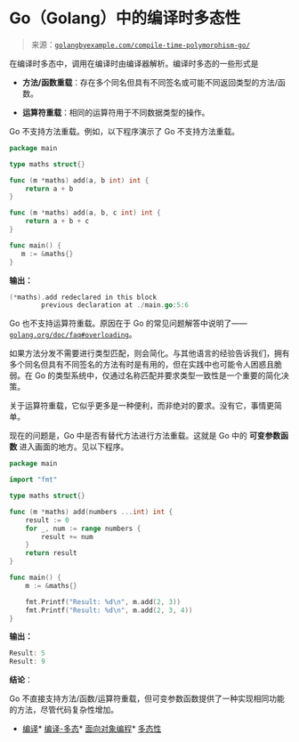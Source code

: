 <!--yml

类别：未分类

日期：2024-10-13 06:01:24

-->

# Go（Golang）中的编译时多态性

> 来源：[`golangbyexample.com/compile-time-polymorphism-go/`](https://golangbyexample.com/compile-time-polymorphism-go/)

在编译时多态中，调用在编译时由编译器解析。编译时多态的一些形式是

+   **方法/函数重载**：存在多个同名但具有不同签名或可能不同返回类型的方法/函数。

+   **运算符重载**：相同的运算符用于不同数据类型的操作。

Go 不支持方法重载。例如，以下程序演示了 Go 不支持方法重载。

```go
package main

type maths struct{}

func (m *maths) add(a, b int) int {
    return a + b
}

func (m *maths) add(a, b, c int) int {
    return a + b + c
}

func main() {
   m := &maths{}
}
```

**输出：**

```go
(*maths).add redeclared in this block
        previous declaration at ./main.go:5:6
```

Go 也不支持运算符重载。原因在于 Go 的常见问题解答中说明了——[`golang.org/doc/faq#overloading`](https://golang.org/doc/faq#overloading)。

如果方法分发不需要进行类型匹配，则会简化。与其他语言的经验告诉我们，拥有多个同名但具有不同签名的方法有时是有用的，但在实践中也可能令人困惑且脆弱。在 Go 的类型系统中，仅通过名称匹配并要求类型一致性是一个重要的简化决策。

关于运算符重载，它似乎更多是一种便利，而非绝对的要求。没有它，事情更简单。

现在的问题是，Go 中是否有替代方法进行方法重载。这就是 Go 中的 **可变参数函数** 进入画面的地方。见以下程序。

```go
package main

import "fmt"

type maths struct{}

func (m *maths) add(numbers ...int) int {
    result := 0
    for _, num := range numbers {
        result += num
    }
    return result
}

func main() {
    m := &maths{}

    fmt.Printf("Result: %d\n", m.add(2, 3))
    fmt.Printf("Result: %d\n", m.add(2, 3, 4))
}
```

**输出：**

```go
Result: 5
Result: 9
```

**结论**：

Go 不直接支持方法/函数/运算符重载，但可变参数函数提供了一种实现相同功能的方法，尽管代码复杂性增加。

+   [编译](https://golangbyexample.com/tag/compile/)*   [编译-多态](https://golangbyexample.com/tag/compile-polymorphism/)*   [面向对象编程](https://golangbyexample.com/tag/oop/)*   [多态性](https://golangbyexample.com/tag/polymorphism/)
